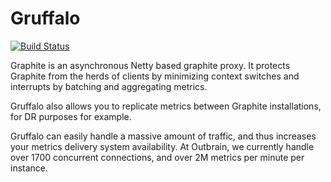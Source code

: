 Gruffalo
========
[![Build Status](https://travis-ci.org/outbrain/gruffalo.svg?branch=master)](https://travis-ci.org/outbrain/gruffalo)

Graphite is an asynchronous Netty based graphite proxy.
It protects Graphite from the herds of clients by minimizing context switches and interrupts by batching and aggregating metrics.

Gruffalo also allows you to replicate metrics between Graphite installations, for DR purposes for example.

Gruffalo can easily handle a massive amount of traffic, and thus increases your metrics delivery system availability. At Outbrain, we currently handle over 1700 concurrent connections, and over 2M metrics per minute per instance.

